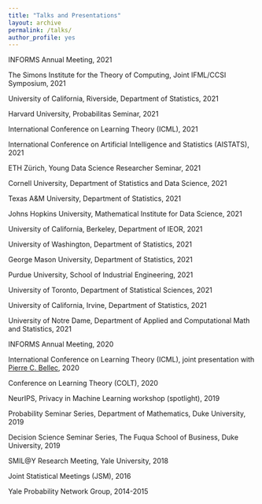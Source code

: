 ```yaml
---
title: "Talks and Presentations"
layout: archive
permalink: /talks/
author_profile: yes
---
```

INFORMS Annual Meeting, 2021

The Simons Institute for the Theory of Computing, Joint IFML/CCSI Symposium, 2021

University of California, Riverside, Department of Statistics, 2021

Harvard University, Probabilitas Seminar, 2021

International Conference on Learning Theory (ICML), 2021

International Conference on Artificial Intelligence and Statistics (AISTATS), 2021

ETH Zürich, Young Data Science Researcher Seminar, 2021

Cornell University, Department of Statistics and Data Science, 2021

Texas A&M University, Department of Statistics, 2021

Johns Hopkins University, Mathematical Institute for Data Science, 2021

University of California, Berkeley, Department of IEOR, 2021

University of Washington, Department of Statistics, 2021

George Mason University, Department of Statistics, 2021

Purdue University, School of Industrial Engineering, 2021

University of Toronto, Department of Statistical Sciences, 2021

University of California, Irvine, Department of Statistics, 2021

University of Notre Dame, Department of Applied and Computational Math and Statistics, 2021

INFORMS Annual Meeting, 2020

International Conference on Learning Theory (ICML), joint presentation with [Pierre C. Bellec](https://statistics.rutgers.edu/home/PCB71/), 2020

Conference on Learning Theory (COLT), 2020

NeurIPS, Privacy in Machine Learning workshop (spotlight), 2019

Probability Seminar Series, Department of Mathematics, Duke University, 2019

Decision Science Seminar Series, The Fuqua School of Business, Duke University, 2019

SMIL\@Y Research Meeting, Yale University, 2018

Joint Statistical Meetings (JSM), 2016

Yale Probability Network Group, 2014-2015

